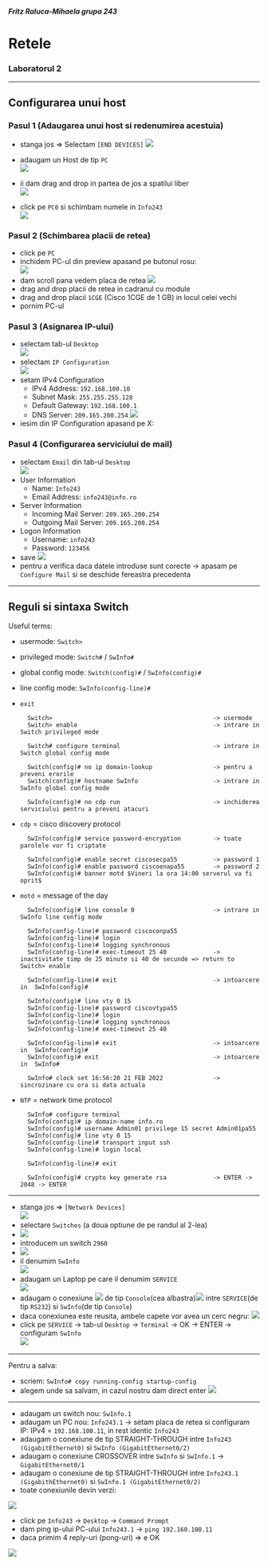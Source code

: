 #####  Fritz Raluca-Mihaela grupa 243
# Retele
### Laboratorul 2 

---

##  Configurarea unui host

### Pasul 1 (Adaugarea unui host si redenumirea acestuia)

- stanga jos => Selectam `[END DEVICES]` 
![](https://gcdnb.pbrd.co/images/qKgkFY9Wxkyt.png?o=1)  

- adaugam un Host de tip `PC`  
![](https://gcdnb.pbrd.co/images/T6IzG1jXuYFs.png?o=1)  

- ii dam drag and drop in partea de jos a spatilui liber  
![](https://gcdnb.pbrd.co/images/Xbnb7d4vFvyw.png?o=1)

- click pe `PC0` si schimbam numele in `Info243`  
![](https://gcdnb.pbrd.co/images/yi1ZUBGD7amv.png?o=1)

### Pasul 2 (Schimbarea placii de retea)

- click pe `PC`  
- inchidem PC-ul din preview apasand pe butonul rosu:  
![](https://gcdnb.pbrd.co/images/KQeSBq3L2SN9.png?o=1)  
- dam scroll pana vedem placa de retea 
![](https://gcdnb.pbrd.co/images/IuPQXTyQBSeb.png?o=1)
- drag and drop placii de retea in cadranul cu module
- drag and drop placii `1CGE` (Cisco 1CGE de 1 GB) in locul celei vechi
- pornim PC-ul 

### Pasul 3 (Asignarea IP-ului)

- selectam tab-ul `Desktop`  
![](https://gcdnb.pbrd.co/images/k4EdHE4UJlSv.png?o=1)
- selectam `IP Configuration`  
![](https://gcdnb.pbrd.co/images/7sz0tqnYUiVP.png?o=1)
- setam IPv4 Configuration
  - IPv4 Address: `192.168.100.10`
  - Subnet Mask: `255.255.255.128`
  - Default Gateway: `192.168.100.1`
  - DNS Server: `209.165.200.254`
![](https://gcdnb.pbrd.co/images/yXCQNeMpVzkQ.png?o=1)
- iesim din IP Configuration apasand pe X: 
### Pasul 4 (Configurarea serviciului de mail)

- selectam `Email` din tab-ul `Desktop`  
![](https://gcdnb.pbrd.co/images/D7nLBEZNV1hl.png?o=1)
- User Information
  - Name: `Info243`
  - Email Address: `info243@info.ro`
- Server Information
  - Incoming Mail Server: `209.165.200.254`
  - Outgoing Mail Server: `209.165.200.254`
- Logon Information
  - Username: `info243`
  - Password: `123456`
- save 
![](https://gcdnb.pbrd.co/images/rCMsWn27w1iJ.png?o=1)
- pentru a verifica daca datele introduse sunt corecte -> apasam pe `Configure Mail` si se deschide fereastra precedenta

---

## Reguli si sintaxa Switch 

Useful terms:
- usermode: `Switch> `
- privileged mode: `Switch#` / `SwInfo# `
- global config mode: `Switch(config)#` / `SwInfo(config)#`
- line config mode: `SwInfo(config-line)#`
- `exit`


        Switch>                                             -> usermode
        Switch> enable                                      -> intrare in Switch privileged mode

        Switch# configure terminal                          -> intrare in Switch global config mode

        Switch(config)# no ip domain-lookup                 -> pentru a preveni erorile
        Switch(config)# hostname SwInfo                     -> intrare in SwInfo global config mode 

        SwInfo(config)# no cdp run                          -> inchiderea serviciului pentru a preveni atacuri
        
- `cdp` = cisco discovery protocol  
    
        SwInfo(config)# service password-encryption         -> toate parolele vor fi criptate

        SwInfo(config)# enable secret ciscosecpa55          -> password 1      
        SwInfo(config)# enable password ciscoenapa55        -> password 2
        SwInfo(config)# banner motd $Vineri la ora 14:00 serverul va fi oprit$

- `motd` = message of the day

        SwInfo(config)# line console 0                      -> intrare in SwInfo line config mode

        SwInfo(config-line)# password ciscoconpa55
        SwInfo(config-line)# login
        SwInfo(config-line)# logging synchronous
        SwInfo(config-line)# exec-timeout 25 40             -> inactivitate timp de 25 minute si 40 de secunde => return to Switch> enable
        
        SwInfo(config-line)# exit                           -> intoarcere in  SwInfo(config)#

        SwInfo(config)# line vty 0 15
        SwInfo(config-line)# password ciscovtypa55
        SwInfo(config-line)# login
        SwInfo(config-line)# logging synchronous
        SwInfo(config-line)# exec-timeout 25 40 
        
        SwInfo(config-line)# exit                           -> intoarcere in  SwInfo(config)#
        SwInfo(config)# exit                                -> intoarcere in  SwInfo#
        
        SwInfo# clock set 16:56:20 21 FEB 2022              -> sincrozinare cu ora si data actuala

- `NTP` = network time protocol
  
        SwInfo# configure terminal
        SwInfo(config)# ip domain-name info.ro
        SwInfo(config)# username Admin01 privilege 15 secret Admin01pa55
        SwInfo(config)# line vty 0 15
        SwInfo(config-line)# transport input ssh
        SwInfo(config-line)# login local

        SwInfo(config-line)# exit

        SwInfo(config)# crypto key generate rsa             -> ENTER -> 2048 -> ENTER

---

- stanga jos => `[Network Devices]`  
  ![](https://gcdnb.pbrd.co/images/XoKUOpJdVdAL.png?o=1)
- selectare `Switches` (a doua optiune de pe randul al 2-lea)  
- ![](https://gcdnb.pbrd.co/images/2VmPscVEO1lr.png?o=1)
- introducem un switch `2960`  
- ![](https://gcdnb.pbrd.co/images/56hSnNY6KEwE.png?o=1)
- il denumim `SwInfo`  
![](https://gcdnb.pbrd.co/images/xx9faCEK7JO4.png?o=1)
- adaugam un Laptop pe care il denumim `SERVICE`   
![](https://gcdnb.pbrd.co/images/lGPeVsDaY7X1.png?o=1)
- adaugam o conexiune ![](https://gcdnb.pbrd.co/images/vuPBJaxe77gJ.png?o=1) de tip `Console`(cea albastra)![](https://gcdnb.pbrd.co/images/eQXXjidJfYfU.png?o=1) intre `SERVICE`(de tip `RS232`) si `SwInfo`(de tip `Console`)  
- daca conexiunea este reusita, ambele capete vor avea un cerc negru: 
 ![](https://gcdnb.pbrd.co/images/GEpDIj3Jp9k7.png?o=1)
- click pe `SERVICE` -> tab-ul `Desktop` -> `Terminal` -> OK -> ENTER -> configuram `SwInfo`  
![](https://gcdnb.pbrd.co/images/V8vYaLzwI0sv.png?o=1)

---

Pentru a salva:

- scriem:
    `SwInfo# copy running-config startup-config `
- alegem unde sa salvam, in cazul nostru dam direct enter
  ![](https://gcdnb.pbrd.co/images/uCnZhx0WFHGQ.png?o=1)

---

- adaugam un switch nou: `SwInfo.1`
- adaugam un PC nou: `Info243.1` -> setam placa de retea si configuram IP: IPv4 = `192.168.100.11`, in rest identic `Info243`
- adaugam o conexiune de tip STRAIGHT-THROUGH intre `Info243 (GigabitEthernet0)` si `SwInfo (GigabitEthernet0/2)`
- adaugam o conexiune CROSSOVER intre `SwInfo` si `SwInfo.1` -> `GigabitEthernet0/1`
- adaugam o conexiune de tip STRAIGHT-THROUGH intre `Info243.1 (GigabithEthernet0)` si `SwInfo.1 (GigabitEthernet0/2)`
- toate conexiunile devin verzi:

![](https://gcdnb.pbrd.co/images/9S2ftXe9aYvn.png?o=1)

- click pe `Info243` -> `Desktop` -> `Command Prompt`
- dam ping ip-ului PC-ului `Info243.1` -> `ping 192.160.100.11` 
- daca primim 4 reply-uri (pong-uri) => e OK

![](https://gcdnb.pbrd.co/images/MBNVq40efpHw.png?o=1)
